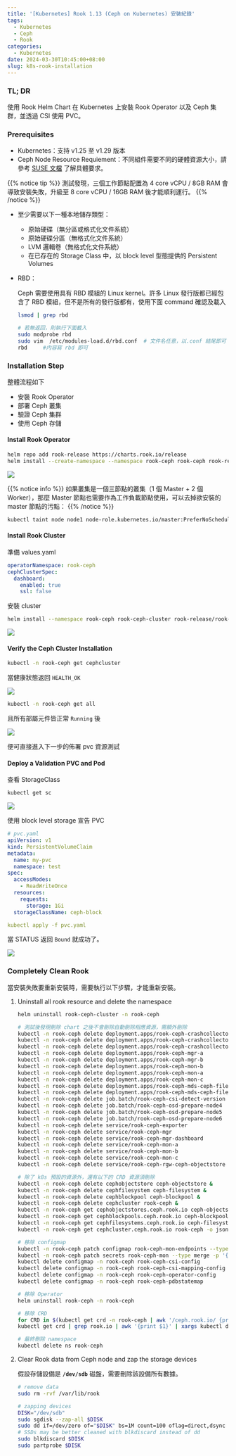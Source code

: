 ```yaml
---
title: '[Kubernetes] Rook 1.13 (Ceph on Kubernetes) 安裝紀錄'
tags:
  - Kubernetes
  - Ceph
  - Rook
categories:
  - Kubernetes
date: 2024-03-30T10:45:00+08:00
slug: k8s-rook-installation
---
```


### TL; DR
使用 Rook Helm Chart 在 Kubernetes 上安裝 Rook Operator 以及 Ceph 集群，並透過 CSI 使用 PVC。
<!--more-->

### Prerequisites

- Kubernetes：支持 v1.25 至 v1.29 版本
- Ceph Node Resource Requiement：不同組件需要不同的硬體資源大小，請參考 [SUSE 文檔](https://documentation.suse.com/sbp/storage/html/SBP-rook-ceph-kubernetes/index.html#sec-hardware-resource-req) 了解具體要求。

{{% notice tip %}}
測試發現，三個工作節點配置為 4 core vCPU / 8GB RAM 會導致安裝失敗，升級至 8 core vCPU / 16GB RAM 後才能順利運行。
{{% /notice %}}

- 至少需要以下一種本地儲存類型：
    - 原始硬碟（無分區或格式化文件系統）
    - 原始硬碟分區（無格式化文件系統）
    - LVM 邏輯卷（無格式化文件系統）
    - 在已存在的 Storage Class 中，以 block level 型態提供的 Persistent Volumes
- RBD：
    
    Ceph 需要使用具有 RBD 模組的 Linux kernel。許多 Linux 發行版都已經包含了 RBD 模組，但不是所有的發行版都有，使用下面 command 確認及載入
    
    ```bash
    lsmod | grep rbd
    
    # 若無返回，則執行下面載入
    sudo modprobe rbd
    sudo vim  /etc/modules-load.d/rbd.conf	# 文件名任意，以.conf 結尾即可
    rbd		#内容寫 rbd 即可
    ```

### Installation Step

整體流程如下

- 安裝 Rook Operator
- 部署 Ceph 叢集
- 驗證 Ceph 集群
- 使用 Ceph 存儲

#### Install Rook Operator

```bash
helm repo add rook-release https://charts.rook.io/release
helm install --create-namespace --namespace rook-ceph rook-ceph rook-release/rook-ceph
```

![](./operator.png)

{{% notice info %}}
如果叢集是一個三節點的叢集（1 個 Master + 2 個 Worker），那麼 Master 節點也需要作為工作負載節點使用，可以去掉欲安裝的 master 節點的污點：
{{% /notice %}}

```bash
kubectl taint node node1 node-role.kubernetes.io/master:PreferNoSchedule-
```

#### Install Rook Cluster

準備 values.yaml

```yaml
operatorNamespace: rook-ceph
cephClusterSpec:
  dashboard:
    enabled: true
    ssl: false
```

安裝 cluster

```bash
helm install --namespace rook-ceph rook-ceph-cluster rook-release/rook-ceph-cluster -f values.yaml
```

![](./cluster.png)

#### Verify the Ceph Cluster Installation

```bash
kubectl -n rook-ceph get cephcluster
```

當健康狀態返回 `HEALTH_OK` 

![](./cephcluster.png)

```bash
kubectl -n rook-ceph get all
```

且所有部屬元件皆正常 `Running` 後

![](./result.png)

便可直接進入下一步的佈署 pvc 資源測試

#### Deploy a Validation PVC and Pod

查看 StorageClass

```bash
kubectl get sc
```

![](./storageclass.png)

使用 block level storage 宣告 PVC

```yaml
# pvc.yaml
apiVersion: v1
kind: PersistentVolumeClaim
metadata:
  name: my-pvc
  namespace: test
spec:
  accessModes:
    - ReadWriteOnce
  resources:
    requests:
      storage: 1Gi
  storageClassName: ceph-block
```

```yaml
kubectl apply -f pvc.yaml
```

當 STATUS 返回 `Bound` 就成功了。

![](./pvc.png)

### Completely Clean Rook

當安裝失敗要重新安裝時，需要執行以下步驟，才能重新安裝。

1. Uninstall all rook resource and delete the namespace
    
    ```bash
    helm uninstall rook-ceph-cluster -n rook-ceph

    # 測試後發現刪除 chart 之後不會刪除自動刪除相應資源，需額外刪除
    kubectl -n rook-ceph delete deployment.apps/rook-ceph-crashcollector-node4
    kubectl -n rook-ceph delete deployment.apps/rook-ceph-crashcollector-node5
    kubectl -n rook-ceph delete deployment.apps/rook-ceph-crashcollector-node6
    kubectl -n rook-ceph delete deployment.apps/rook-ceph-mgr-a
    kubectl -n rook-ceph delete deployment.apps/rook-ceph-mgr-b
    kubectl -n rook-ceph delete deployment.apps/rook-ceph-mon-b
    kubectl -n rook-ceph delete deployment.apps/rook-ceph-mon-a
    kubectl -n rook-ceph delete deployment.apps/rook-ceph-mon-c
    kubectl -n rook-ceph delete deployment.apps/rook-ceph-mds-ceph-filesystem-a
    kubectl -n rook-ceph delete deployment.apps/rook-ceph-mds-ceph-filesystem-b
    kubectl -n rook-ceph delete job.batch/rook-ceph-csi-detect-version
    kubectl -n rook-ceph delete job.batch/rook-ceph-osd-prepare-node4
    kubectl -n rook-ceph delete job.batch/rook-ceph-osd-prepare-node5
    kubectl -n rook-ceph delete job.batch/rook-ceph-osd-prepare-node6
    kubectl -n rook-ceph delete service/rook-ceph-exporter
    kubectl -n rook-ceph delete service/rook-ceph-mgr
    kubectl -n rook-ceph delete service/rook-ceph-mgr-dashboard
    kubectl -n rook-ceph delete service/rook-ceph-mon-a
    kubectl -n rook-ceph delete service/rook-ceph-mon-b
    kubectl -n rook-ceph delete service/rook-ceph-mon-c
    kubectl -n rook-ceph delete service/rook-ceph-rgw-ceph-objectstore
    
    # 除了 k8s 預設的資源外，還有以下的 CRD 資源須刪除
    kubectl -n rook-ceph delete cephobjectstore ceph-objectstore &
    kubectl -n rook-ceph delete cephfilesystem ceph-filesystem &
    kubectl -n rook-ceph delete cephblockpool ceph-blockpool &
    kubectl -n rook-ceph delete cephcluster rook-ceph &
    kubectl -n rook-ceph get cephobjectstores.ceph.rook.io ceph-objectstore -o json | jq '.metadata.finalizers = null' | kubectl -n rook-ceph apply -f -
    kubectl -n rook-ceph get cephblockpools.ceph.rook.io ceph-blockpool -o json | jq '.metadata.finalizers = null' | kubectl -n rook-ceph apply -f -
    kubectl -n rook-ceph get cephfilesystems.ceph.rook.io ceph-filesystem -o json | jq '.metadata.finalizers = null' | kubectl -n rook-ceph apply -f -
    kubectl -n rook-ceph get cephcluster.ceph.rook.io rook-ceph -o json | jq '.metadata.finalizers = null' | kubectl -n rook-ceph apply -f -
    
    # 移除 configmap
    kubectl -n rook-ceph patch configmap rook-ceph-mon-endpoints --type merge -p '{"metadata":{"finalizers": []}}'
    kubectl -n rook-ceph patch secrets rook-ceph-mon --type merge -p '{"metadata":{"finalizers": []}}'
    kubectl delete configmap -n rook-ceph rook-ceph-csi-config
    kubectl delete configmap -n rook-ceph rook-ceph-csi-mapping-config
    kubectl delete configmap -n rook-ceph rook-ceph-operator-config
    kubectl delete configmap -n rook-ceph rook-ceph-pdbstatemap

    # 移除 Operator
    helm uninstall rook-ceph -n rook-ceph

    # 移除 CRD
    for CRD in $(kubectl get crd -n rook-ceph | awk '/ceph.rook.io/ {print $1}'); do     kubectl get -n rook-ceph "$CRD" -o name |     xargs -I {} kubectl patch -n rook-ceph {} --type merge -p '{"metadata":{"finalizers": []}}'; done
    kubectl get crd | grep rook.io | awk '{print $1}' | xargs kubectl delete crd

    # 最終刪除 namespace
    kubectl delete ns rook-ceph
    ```
    
2. Clear Rook data from Ceph node and zap the storage devices
    
    假設存儲設備是 **`/dev/sdb`** 磁盤，需要刪除該設備所有數據。
    
    ```bash
    # remove data
    sudo rm -rvf /var/lib/rook
    
    # zapping devices
    DISK="/dev/sdb"
    sudo sgdisk --zap-all $DISK
    sudo dd if=/dev/zero of="$DISK" bs=1M count=100 oflag=direct,dsync
    # SSDs may be better cleaned with blkdiscard instead of dd
    sudo blkdiscard $DISK
    sudo partprobe $DISK
    ```